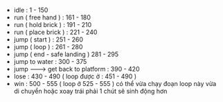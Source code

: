 * idle : 1 - 150
* run ( free hand ) : 161 - 180
* run ( hold brick ) : 191 - 210
* run ( place brick ) : 221 - 240
* jump ( start ) : 251 - 260
* jump ( loop ) : 261 - 280
* jump ( end - safe landing ) 281 - 295
* jump to water : 300 - 375
* jump ---> get back to platform : 390 - 420
* lose :  430 - 490 ( loop được ở : 451 - 490 )
* win : 500 - 555 ( loop ở 525 - 555 ) có thể vừa chạy đoạn loop này vừa di chuyển hoặc xoay trái phải 1 chút sẽ sinh động hơn